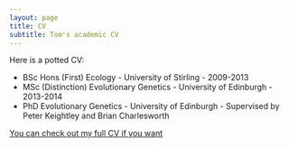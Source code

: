 ```yaml
---
layout: page
title: CV
subtitle: Tom's academic CV 
---
```


Here is a potted CV:

- BSc Hons (First) Ecology - University of Stirling - 2009-2013
- MSc (Distinction) Evolutionary Genetics - University of Edinburgh - 2013-2014
- PhD Evolutionary Genetics - University of Edinburgh - Supervised by Peter Keightley and Brian Charlesworth


[You can check out my full CV if you want](/files/Academic_CV.pdf)